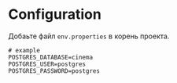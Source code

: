 # Configuration
Добаьте файл `env.properties` в корень проекта.
```properties
# example
POSTGRES_DATABASE=cinema
POSTGRES_USER=postgres
POSTGRES_PASSWORD=postgres
```